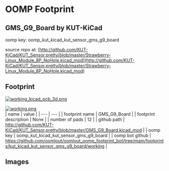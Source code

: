 # OOMP Footprint  
## GMS_G9_Board  by KUT-KiCad  
  
oomp key: oomp_kut_kicad_kut_sensor_gms_g9_board  
  
source repo at: [http://github.com/KUT-KiCad/KUT_Sensor.pretty/blob/master/Strawberry-Linux_Module_8P_NoHole.kicad_mod](http://github.com/KUT-KiCad/KUT_Sensor.pretty/blob/master/Strawberry-Linux_Module_8P_NoHole.kicad_mod)  
## Footprint  
  
[![working_kicad_pcb_3d.png](working_kicad_pcb_3d_600.png)](working_kicad_pcb_3d.png)  
  
[![working.png](working_600.png)](working.png)  
| name | value | 
| --- | --- | 
| footprint name | GMS_G9_Board | 
| footprint description | None | 
| number of pads | 12 | 
| github path | http://github.com/KUT-KiCad/KUT_Sensor.pretty/blob/master/GMS_G9_Board.kicad_mod | 
| oomp key | oomp_kut_kicad_kut_sensor_gms_g9_board | 
| oomp bot github | https://github.com/oomlout/oomlout_oomp_footprint_bot/tree/main/footprints/kut_kicad_kut_sensor_gms_g9_board/working | 
## Images  
